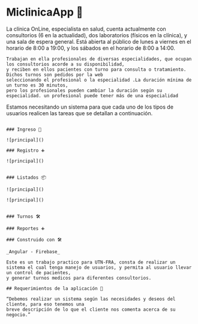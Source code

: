 # **MiclinicaApp** 🏥

La clínica OnLine, especialista en salud, cuenta actualmente con consultorios (6 en la actualidad), dos laboratorios (físicos en la clínica), 
y una sala de espera general. Está abierta al público de lunes a viernes en el horario de 8:00 a 19:00, y los sábados en el horario de 8:00 a 14:00.

```
Trabajan en ella profesionales de diversas especialidades, que ocupan los consultorios acorde a su disponibilidad, 
y reciben en ellos pacientes con turno para consulta o tratamiento. Dichos turnos son pedidos por la web
seleccionando el profesional o la especialidad .La duración mínima de un turno es 30 minutos,
pero los profesionales pueden cambiar la duración según su especialidad. un profesional puede tener más de una especialidad

```
Estamos necesitando un sistema para que cada uno de los tipos de usuarios realicen las tareas
que se detallan a continuación.
```

### Ingreso 🏥

![principal]()

### Registro ➕

![principal]()


### Listados 📦

![principal]()

![principal]()


### Turnos 🛠️

### Reportes ➕

### Construido con 🛠️

_Angular - Firebase_

Este es un trabajo practico para UTN-FRA, consta de realizar un sistema el cual tenga manejo de usuarios, y permita al usuario llevar un control de pacientes,
y generar turnos medicos para diferentes consultorios.

## Requerimientos de la aplicación 🚀

“Debemos realizar un sistema según las necesidades y deseos del cliente, para eso tenemos una
breve descripción de lo que el cliente nos comenta acerca de su negocio.”
